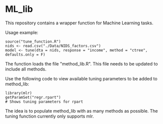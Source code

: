 # ML_lib

This repository contains a wrapper function for Machine Learning tasks.

Usage example: 

```
source("tune_function.R")
nids <- read.csv("./Data/NIDS_factors.csv")
model <- tune(dta = nids, response = "income", method = "ctree", defaults.only = F)
```

The function loads the file "method_lib.R". This file needs to be updated to include all methods.

Use the following code to view available tuning parameters to be added to method_lib:

```
library(mlr)
getParamSet("regr.rpart")
# Shows tuning parameters for rpart
```

The idea is to populate method_lib with as many methods as possible. The tuning function currently only supports mlr.
